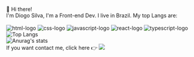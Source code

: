 👋 Hi there!
<br/>
I'm Diogo Silva, I'm a Front-end Dev. I live in Brazil. My top Langs are:
<br/>
<br/>
 <img src="https://img.shields.io/badge/HTML5-E34F26?style=for-the-badge&logo=html5&logoColor=white" alt="html-logo"/>
 <img src="https://img.shields.io/badge/CSS3-1572B6?style=for-the-badge&logo=css3&logoColor=white" alt="css-logo"/>
 <img src="https://img.shields.io/badge/JavaScript-F7DF1E?style=for-the-badge&logo=javascript&logoColor=black" alt="javascript-logo"/>
 <img src="https://img.shields.io/badge/React-20232A?style=for-the-badge&logo=react&logoColor=61DAFB" alt="react-logo"/>
 <img src="https://img.shields.io/badge/TypeScript-007ACC?style=for-the-badge&logo=typescript&logoColor=white" alt="typescript-logo"/>
 <br/>
 ![Top Langs](https://github-readme-stats.vercel.app/api/top-langs/?username=d1og0s1lv4&layout=compact)
 <br/>
 ![Anurag's stats](https://github-readme-stats.vercel.app/api?username=d1og0s1lv4&show_icons=true&theme=transparent)
 <br/>
 If you want contact me, click here 👉 <a href="https://www.linkedin.com/in/diogo-gabriel-da-silva/">
 <img src="https://img.shields.io/badge/LinkedIn-0077B5?style=for-the-badge&logo=linkedin&logoColor=white"/><a/>

